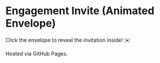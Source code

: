 # Engagement Invite (Animated Envelope)

Click the envelope to reveal the invitation inside! ✉️

Hosted via GitHub Pages.
